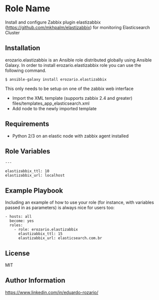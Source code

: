 Role Name
=========

Install and configure Zabbix plugin elastizabbix (https://github.com/mkhpalm/elastizabbix) for monitoring Elasticsearch Cluster

Installation
------------

erozario.elastizabbix is an Ansible role distributed globally using Ansible Galaxy. In order to install erozario.elastizabbix role you can use the following command.

    $ ansible-galaxy install erozario.elastizabbix
    
This only needs to be setup on one of the zabbix web interface

- Import the XML template (supports zabbix 2.4 and greater) files/templates_app_elasticsearch.xml
- Add node to the newly imported template

Requirements
------------

- Python 2/3 on an elastic node with zabbix agent installed

Role Variables
--------------
    ---

    elastizabbix_ttl: 10
    elastizabbix_url: localhost


Example Playbook
----------------

Including an example of how to use your role (for instance, with variables passed in as parameters) is always nice for users too:

    - hosts: all
      become: yes
      roles:
        - role: erozario.elastizabbix
          elastizabbix_ttl: 15
          elastizabbix_url: elasticsearch.com.br

License
-------

MIT

Author Information
------------------

https://www.linkedin.com/in/eduardo-rozario/
